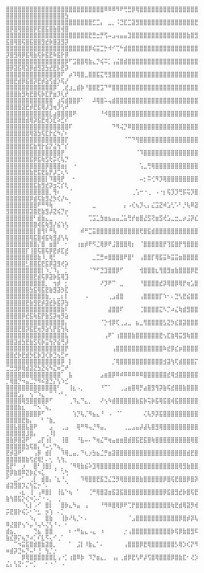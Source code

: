 ⣿⣿⣿⣿⣿⣿⣿⣿⣿⣿⣿⣿⣿⣿⣿⣿⣿⣿⣿⣿⣿⣿⣿⣿⣿⠿⠿⠿⠻⠟⢛⣛⡿⢿⣿⣿⣿⣿⣿⣿⣿⣿⣿⣿⣿⣿⣿⣿⣿⣿⣿⣿⣿⣿⣿⣿⣿⣿⣿⣿⣿⣿⣿⣿⣳
⣿⣿⣿⣿⣿⣿⣿⣿⣿⣿⣿⣿⣿⣿⣿⣿⣿⣿⣿⣿⣿⣿⣋⣉⡄⠀⣀⡀⠨⣙⣏⣉⣽⣻⣿⣿⣿⣿⣿⣿⣿⣿⣿⣿⣿⣿⣿⣿⣟⣿⡿⣿⢿⣿⣿⣿⡿⣟⣿⣯⣿⣷⣿⢾⣿
⣿⣿⣿⣿⣿⣿⣿⣿⣿⣿⣿⣿⣿⣿⣿⣿⣿⣿⣿⣿⣿⣟⣛⣒⡛⢫⠤⣠⢤⣤⣤⣹⣿⣿⣿⣿⣿⣿⣿⣿⣿⣿⣿⣿⣿⣿⣷⣿⣻⣯⣿⢿⣿⢯⣿⣯⣿⣿⣻⣞⡷⣿⣽⣻⡽
⣿⣿⣿⣿⣿⣿⣿⣿⣿⣿⣿⣿⣿⣿⣿⣿⣿⣿⣿⣿⣿⡿⢮⣭⣉⡓⠺⠊⢉⠓⣾⣿⣿⣿⣿⣿⣿⣿⣿⣿⣿⣿⣿⣿⣿⣿⣿⣿⣿⡽⣿⣻⢿⡿⣯⢿⣷⢯⡷⣯⣟⠷⣯⡗⡿
⣿⣿⣿⣿⣿⣿⣿⣿⣿⣿⣿⣿⣿⣿⣿⡿⠋⣩⣿⣿⢿⣷⣄⡙⢮⠭⡁⢠⣬⣿⣾⣿⣿⣿⣿⣿⣿⣿⣿⣿⣿⣿⣿⣿⣿⣿⣿⣿⣿⣿⡿⣽⣯⢿⣽⡿⣾⣻⣽⣳⣞⣟⡧⣟⡽
⣿⣿⣿⣿⣿⣿⣿⣿⣿⣿⣿⣿⣿⣿⠏⠀⡴⠹⢿⣿⣀⣿⣿⣯⣍⢛⣻⣿⣿⣿⣿⣿⣿⣿⣿⣿⣿⣿⣿⣿⣿⣿⣿⣿⣿⣿⣿⣿⣿⣿⣿⣟⣾⡿⣯⣿⡽⣟⡾⣵⢫⣾⡱⢯⡜
⣿⣿⣿⣿⣿⣿⣿⣿⣿⣿⣿⣿⡿⠁⢀⣞⣰⣀⣾⡷⠘⣿⣿⣟⣩⠙⠛⣿⣿⣿⣿⣿⣿⣿⣿⣿⣿⣿⣿⣿⣿⣿⣿⣿⣿⣿⣿⣿⣿⣿⣿⣿⣷⣻⢷⣟⣿⢯⡷⣏⡟⣶⡹⢇⡞
⣿⣿⣿⣿⣿⣿⣿⣿⣿⣿⣿⣿⠁⣰⢯⣾⣿⣿⡿⠁⠀⠀⠼⢿⣿⠥⢤⣾⣿⣿⣿⣿⣿⣿⣿⣿⣿⣿⣿⣿⣿⣿⣿⣿⣿⣿⣿⣿⣿⣿⣿⣿⣿⣽⣟⡾⣟⣯⢿⡼⣹⢶⡹⢣⠞
⣿⣿⣿⣿⣿⣿⣿⣿⣿⣿⣿⣇⣴⣿⣿⣿⣿⠟⠀⠀⠀⠀⠀⠀⠘⠺⣿⣿⣿⣿⣿⣿⣿⣿⣿⣿⣿⣿⣿⣿⣿⣿⣿⣿⣿⣿⣿⣿⣿⣿⣿⣿⣿⣿⣾⢿⡽⣯⣟⢾⡱⣏⠵⣋⠎
⣿⣿⣿⣿⣿⣿⣿⣿⣿⣿⣿⣿⣿⣿⣿⣿⠏⠀⠀⠀⠀⠀⠀⠀⠀⠀⠀⠙⠻⢬⡙⠿⣿⣿⣿⣿⣿⣿⣿⣿⣿⣿⣿⣿⣿⣿⣿⣿⣿⣿⣿⣿⣿⣿⣿⢿⣽⣳⢯⣏⡗⣎⠳⡌⠆
⣿⣿⣿⣿⣿⣿⣿⣿⣿⣿⣿⣿⣿⣿⣿⡏⠀⠀⠀⠀⠀⠀⠀⠀⠀⠀⠀⠀⠀⠀⠈⠉⠙⢻⣿⣿⣿⣿⣿⣿⣿⣿⣿⣿⣿⣿⣿⣿⣿⣿⣿⣿⣿⣿⣿⣯⣷⢻⡗⣮⡝⣬⢳⠉⡎
⣿⣿⣿⣿⣿⣿⣿⣿⣿⣿⣿⣿⣿⣿⡟⠀⠀⠀⠀⠀⠀⠀⠀⠀⠀⠀⠀⠀⠀⠀⠀⠀⠀⠈⠹⣿⣿⣿⣿⣿⣿⣿⣿⣿⣿⣿⣿⣿⣿⣿⣿⣿⣿⣿⣿⣯⡿⣯⢷⣫⢗⡭⢎⢧⡙
⣿⣿⣿⣿⣿⣿⣿⣿⣿⣿⡿⣿⣿⣿⣶⡆⠀⠐⠀⠀⠀⠀⠀⠀⠀⠀⠀⠀⠀⠀⠀⠀⠀⠀⢡⣀⢛⢿⣿⣿⣿⣿⣿⣿⣿⣿⣿⣿⣿⣿⣿⣿⣿⣿⣿⣷⣟⣯⣟⣧⡟⡼⣉⢆⠣
⣿⣿⣿⣿⣿⣿⣿⣿⣿⣿⡇⠹⣿⢿⡟⠀⠀⠂⠀⠀⠀⠀⠀⠀⠀⠀⠀⠀⠀⠀⠀⠀⠀⠀⠤⡂⠭⢊⠻⡹⢿⣿⣿⣿⣿⣿⣿⣿⣿⣿⣿⣿⣿⣿⣿⣿⣯⣷⣻⣞⡽⣲⢍⡎⢇
⣿⣿⣿⣿⣿⣿⣿⣿⣿⣿⣿⡀⢻⠆⠀⠀⠈⠀⠀⠀⠀⠀⠀⠀⠀⠀⠀⠀⠀⠀⠀⠀⢀⢡⠒⠐⢀⠀⠠⠐⡆⢯⡹⡹⢛⡯⢭⡹⣿⣿⣿⣿⣿⣿⣿⡿⣾⢯⣷⣻⣜⡳⢎⡜⠦
⣿⣿⣿⣿⣿⣿⣿⣿⠟⠛⠻⢷⠀⠀⠀⠀⠁⠀⠀⠀⠀⠀⣀⠀⠀⠀⠀⠀⠀⠀⡄⠠⢎⢦⡹⢄⡄⣌⣩⣝⠾⣡⢃⠡⠃⡘⢧⠿⣽⣻⣿⣿⣿⣿⣿⣽⣿⣟⣷⣻⡼⣝⢮⡙⡖
⣿⣿⣿⣿⣿⣿⣿⠃⣾⣷⣄⣀⠀⠀⠀⠈⠀⠀⠀⠀⠀⢉⣩⣁⣳⣶⣦⣤⣤⣈⣥⢛⡞⣶⣿⣜⣫⢝⣶⣫⢞⣡⣀⣒⣀⡴⣨⡽⣎⣿⣿⣿⣿⣿⣿⣿⣿⢾⣯⢷⣻⡜⣮⢱⢣
⣿⣿⣿⣿⣿⣿⣿⡇⣿⢻⠇⠛⢧⠀⠀⠁⠀⠀⠀⠾⠛⣉⣭⣿⣿⣿⣿⣿⣿⣿⣿⣿⣿⣿⢟⣿⣯⣾⣿⣿⣿⣿⣿⣿⣿⣿⣿⣿⣿⣿⣿⣿⣿⣿⣿⢿⣯⣿⢾⣯⢷⣻⣼⢣⢧
⣿⣿⣿⣿⣿⣿⣿⣿⡌⣿⠀⣶⣿⠃⠀⠂⠀⠀⢰⣶⡾⠟⠫⣈⢿⡿⠟⣨⣿⣿⣿⢿⡆⠀⠈⣿⣿⣿⣿⣿⡟⢹⣯⣿⡟⢻⣿⣿⣿⣿⣿⣿⣿⣿⡏⢸⣿⢯⣿⢯⡿⣟⡾⣏⣞
⣿⣿⣿⣿⣿⣿⣿⣿⣷⠸⡀⢿⡃⠀⠀⠁⠀⠀⠀⠀⠀⠀⣀⣉⣛⠶⣿⣿⣿⣿⠟⣿⠃⠀⢠⣿⣿⡏⢿⣯⣭⠷⣭⣭⣶⣿⣿⣿⣿⣿⣿⣿⣿⣿⣃⣿⣿⣯⣟⣯⡿⣽⣻⢞⡵
⣿⣿⣿⣿⣿⣿⣿⣿⣿⡇⠱⡈⠹⡄⠀⡁⠀⠀⠀⠀⠀⠈⠙⠋⣙⣹⣿⣿⡿⠋⠀⠀⠀⠀⢺⣿⣿⣿⣆⢻⣿⣻⣶⣷⣿⣿⣿⡿⣟⣿⣿⣿⣿⣿⣿⣿⣟⣾⢯⡿⣽⡷⣯⢿⣹
⣿⣿⣿⣿⣿⣿⣿⣿⣿⣿⡀⠀⢲⡾⠀⡂⠀⠀⠀⠀⠀⠀⠀⠀⠜⡹⠟⠉⠀⣀⠀⠀⠀⠀⠘⣿⣿⣿⣿⣞⡽⢿⣿⡿⢿⡟⢶⣡⣿⣿⣿⣿⣿⣿⣿⣳⣯⢿⣯⣟⣷⣻⣽⡳⣏
⣿⣿⣿⣿⣿⣿⣿⣿⣿⣿⣷⡀⡀⣀⡆⡇⠀⠀⠀⠀⠠⠀⠀⠀⠀⠀⢀⣠⣾⣿⠀⠀⠀⠀⢠⣿⣿⣿⣿⡏⠱⠂⠄⣙⢣⣟⣮⣿⣿⣿⣿⣿⣿⣿⣟⣷⣻⣟⡾⣽⣞⡷⣯⡽⣳
⣿⣿⣿⣿⣿⣿⣿⣿⣿⣿⣿⣿⣿⣿⣷⠇⠀⠀⠀⠀⠀⠀⠀⠀⠀⠀⣼⣿⣿⠏⠀⠀⠀⠀⢈⣿⣿⣿⣿⣍⠣⡉⠴⣌⢷⣾⣻⣿⣿⣿⣿⣿⣿⡿⣞⣯⢷⣯⡟⣷⣫⡽⢶⡻⣵
⣿⣿⣿⣿⣿⣿⣿⣿⣿⣿⣿⣿⣿⣿⣿⡄⠀⠀⠀⠀⠀⠀⠀⠀⠈⡑⢺⡿⢏⢀⣠⣀⠀⣦⣀⢻⣿⣿⣿⣿⣣⣝⡳⣎⣿⣽⣿⣿⣿⣿⣿⣿⣟⣿⡽⣯⣟⢶⡻⣵⢣⡟⣯⢳⢧
⣿⣿⣿⣿⣿⣿⣿⣿⣿⣿⣿⣿⣿⣿⣿⣧⠀⠀⠀⠀⠀⠀⠀⠀⠀⢠⠟⠁⢰⣿⣿⣿⣷⣿⣿⣿⣿⣿⣿⣟⢢⣏⣷⢿⣭⣻⢷⣿⣿⣿⣿⣽⣾⣳⣟⣷⣫⢯⡷⣭⢳⡝⣮⢛⡼
⣿⣿⣿⣿⣿⣿⣿⣿⣿⣿⣿⣿⣿⣿⣿⡟⠀⠀⠀⠀⠀⠀⠀⠀⠀⠀⠀⢠⣿⣿⣿⣿⣿⣿⣿⣿⣿⣿⣿⣿⠷⣞⡿⣎⡶⣿⣿⣿⣿⣿⣿⣞⡷⣟⣾⡳⣏⡷⣹⢎⡷⣙⢦⣋⠖
⣿⣿⣿⣿⣿⣿⣿⣿⣿⣿⣿⣿⣿⣿⡿⠀⡇⠀⠀⠀⠀⠀⠀⠀⠀⠀⠀⡈⢿⣿⣿⣿⣿⣿⣿⣿⣿⣿⣿⣿⣺⣽⢳⢏⣾⣿⣿⣿⡍⣉⣛⣻⡿⢿⣾⣽⣝⣳⣝⢮⠳⣍⠶⣉⠞
⣿⣿⣿⣿⣿⣿⣿⣿⣿⣿⣿⣿⣿⣿⠁⠀⣧⠀⠀⠀⠀⠀⠀⠀⣠⣶⣿⡿⠿⠾⠿⠿⠿⠿⠿⣿⣿⣿⣿⣿⣿⣞⢿⣺⣿⣿⣿⣿⣿⡉⢿⣿⡙⠲⣤⣈⡙⠻⠮⣽⣙⡌⢣⠱⣊
⣿⣿⣿⣿⣿⣿⣿⣿⣿⣿⣿⣿⣿⠃⠀⠀⢸⣆⠠⡀⠀⠀⠀⠀⠘⠉⠁⠀⠀⢀⣠⣶⣿⢿⡛⣴⣿⣻⢻⡽⣷⢯⣞⣿⣿⣷⣿⣿⣿⣿⣿⣿⣡⡄⠀⢢⠉⠱⣄⠀⠉⠈⠐⠃⠄
⣿⣿⣿⣿⢿⣻⣿⣿⣿⣿⡿⠋⠀⠀⠀⠀⢀⠹⣄⠙⣄⡀⠀⠀⠜⢢⠳⣾⣿⣿⣿⣿⣿⣷⣯⡷⢭⡷⣯⢿⣯⣿⢾⣯⣿⣿⣿⣿⣿⣿⣿⣿⣷⣆⠀⠀⠉⠢⠈⢦⡀⠀⠀⠀⠀
⣿⣿⣿⣿⣿⣿⣿⣿⡿⠋⠀⠀⠀⠀⠀⠀⠀⢱⡙⢧⡈⠻⣦⣄⠘⠀⠠⠀⠈⠁⠀⠀⠀⠀⠀⢌⢧⡻⡽⣯⣿⣿⣿⣿⣿⣿⣿⣿⣿⣿⣿⣿⣿⣟⣷⡄⠀⠀⠃⠈⣷⡀⠀⠀⠀
⣿⣿⣧⣿⣿⣧⣿⠟⠀⠀⠀⣠⠀⠀⢀⣠⠀⠀⢿⠛⠻⢤⡘⠻⣤⡀⠀⠀⠀⠀⢀⣀⣠⣤⡼⣼⢧⣿⣻⢿⣿⣿⣿⣿⣿⣿⣿⣿⣿⣿⣿⣿⣿⣿⣸⣿⡄⠀⠀⢀⠸⡇⠀⠀⠀
⣿⣷⡿⣿⣽⠟⠁⠀⣠⡏⢰⡇⠀⠀⢸⣿⠀⠀⠘⣧⠤⠄⠙⢶⣌⠛⢶⣤⣶⣶⣿⣾⣿⣯⣟⣯⣿⢷⣿⣿⣿⣿⣿⣿⣿⣿⣿⢿⣿⣿⣿⣿⣿⣿⣳⢯⣿⡄⠘⠤⢂⠙⢦⡀⠀
⣟⡾⣽⠟⠁⠀⠀⢠⡿⠀⣾⡇⠀⠀⠹⢿⣀⣤⡀⠙⢆⡰⣳⣦⣈⡛⣶⣽⣿⣿⣿⣿⣿⣿⣿⣿⣿⣿⣿⣿⣿⣿⣿⣿⣿⣿⣾⣟⣿⣿⣿⣿⣿⣿⣷⢫⣞⢿⡃⠄⢂⠀⢣⢳⡀
⣯⡟⠃⠀⡰⠀⠀⣿⠃⢸⣿⡇⢀⠀⡀⠀⠈⠻⢿⣷⣮⠵⣹⢿⣿⣿⣿⣿⣿⣿⣿⣿⣿⣿⣿⣿⣿⣿⣿⣿⣿⣿⣿⣿⢿⣻⣷⣿⣿⣟⡿⣷⣿⠿⣝⡷⣎⠲⣅⠀⠀⠈⠀⠡⢓
⠋⠀⣀⠔⠁⠀⢀⡇⠀⣾⣿⡄⠈⣆⠘⡀⠀⠀⠀⠹⢿⣿⣿⣟⣯⣙⣌⣙⡻⢿⣿⣿⣿⣿⣷⣿⣿⣿⣿⣿⡿⣿⢯⣟⣿⣿⡿⣿⡽⣾⣽⣻⣿⡹⣌⢳⣍⡒⠈⠄⠀⠀⠀⠀⠈
⠀⠀⠀⠠⣆⠀⢸⠀⢠⠿⣿⡇⠀⢸⣧⠑⢦⠀⠁⠀⠀⢈⠛⢿⣿⣽⣶⣯⣽⣯⣿⣿⣿⣿⣿⣿⣿⣿⣿⣿⡿⣯⣿⣻⣞⡷⣿⢯⣟⣷⢳⣿⣯⡕⢎⠲⡡⠌⠐⠠⡀⠀⢀⠀⠀
⠀⠀⠀⠀⠈⢆⡇⠠⠊⠀⣿⡇⠀⠀⣿⡷⣄⠳⣤⠀⢠⠀⠀⠀⠘⠻⠿⣿⢿⡿⠟⢉⡟⣿⣿⣿⣿⣿⣿⣿⣿⣿⢷⣟⣾⢿⣽⡻⢾⡭⣟⣿⡗⢮⡡⠂⠑⣂⠀⡲⢱⠀⠄⡁⠀
⠀⠀⠀⠀⠀⠀⠱⡄⠀⠀⣿⣷⠀⠀⢸⡷⠜⢧⡈⠂⠄⠀⠀⠀⠀⠀⠀⠀⠀⠀⠀⠈⣠⣿⣿⣿⣿⣿⣿⣿⣿⣿⣿⣿⡿⣿⡾⡽⢧⠿⣜⣿⡟⢢⠑⡤⠘⢤⠣⢌⢣⠘⠠⠀⠂
⣾⣦⡀⠀⠀⠀⠀⢙⣦⠀⣿⣿⠀⠀⠀⠀⠆⠐⠛⣦⣄⠠⣄⠀⠰⠀⠀⠀⠀⠀⡐⢠⣿⣿⣿⣿⣿⣿⣿⣿⣿⣿⡷⢯⡿⣷⣿⣻⠯⣷⣎⡿⡍⢦⡙⠴⡁⠎⣇⠫⢄⠊⢀⠁⠀
⠀⠀⠉⠲⣭⣯⣿⣾⣿⣷⣽⣿⡀⠀⠀⠀⠁⠀⣨⡇⠸⣷⣄⠁⠄⠀⠀⠀⠀⠀⢠⣿⣿⣿⡿⣟⢿⣿⣿⣿⣿⣿⣿⡣⢿⡱⢎⡝⠻⠶⣾⡽⣙⠦⡙⠤⠃⢘⠀⢳⡈⡐⠀⠀⠀
⠀⠀⠀⠀⡿⢿⣿⣿⣿⣿⣿⣿⣇⢠⠐⡁⢰⣿⠿⡷⠀⠹⡙⣶⣄⡀⠀⢠⡄⢀⣾⡿⣟⢣⠟⡼⢫⣿⢿⣿⣿⣿⡿⣿⣷⣏⠂⢜⡱⣌⡄⢣⣝⠂⡉⠒⡁⠀⠀⠂⠐⠈⠀⠠
<!---
eikonbejkon/eikonbejkon is a ✨ special ✨ repository because its `README.md` (this file) appears on your GitHub profile.
You can click the Preview link to take a look at your changes.
--->
